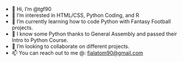 - 👋 Hi, I’m @tgf90
- 👀 I’m interested in HTML/CSS, Python Coding, and R
- 🌱 I’m currently learning how to code Python with Fantasy Football projects.
- 🐍 I know some Python thanks to General Assembly and passed their Intro to Python Course.
- 💞️ I’m looking to collaborate on different projects.
- 📫 You can reach out to me @: fialatom90@gmail.com 

<!---
tgf90/tgf90 is a ✨ special ✨ repository because its `README.md` (this file) appears on your GitHub profile.
You can click the Preview link to take a look at your changes.
--->
